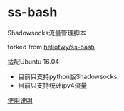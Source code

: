 ss-bash
=======
Shadowsocks流量管理脚本

forked from [hellofwy/ss-bash](https://github.com/hellofwy/ss-bash)

适配Ubuntu 16.04

* 目前只支持python版Shadowsocks
* 目前只支持统计ipv4流量


[使用说明][User Manual]


[User Manual]:    https://github.com/hellofwy/ss-bash/wiki
